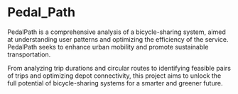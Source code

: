 # Pedal_Path
PedalPath is a comprehensive analysis of a bicycle-sharing system, aimed at understanding user patterns and optimizing the efficiency of the service.  PedalPath seeks to enhance urban mobility and promote sustainable transportation. 

From analyzing trip durations and circular routes to identifying feasible pairs of trips and optimizing depot connectivity, this project aims to unlock the full potential of bicycle-sharing systems for a smarter and greener future.

